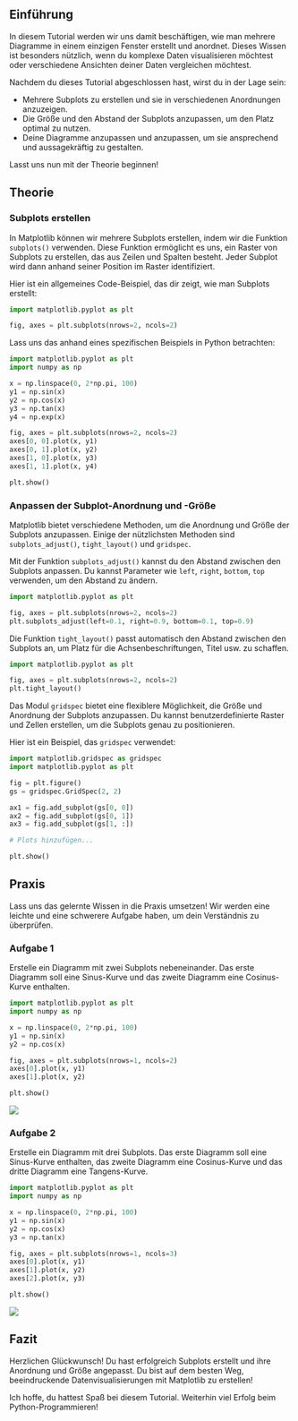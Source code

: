 ## Einführung
In diesem Tutorial werden wir uns damit beschäftigen, wie man mehrere Diagramme in einem einzigen Fenster erstellt und anordnet. Dieses Wissen ist besonders nützlich, wenn du komplexe Daten visualisieren möchtest oder verschiedene Ansichten deiner Daten vergleichen möchtest.

Nachdem du dieses Tutorial abgeschlossen hast, wirst du in der Lage sein:
- Mehrere Subplots zu erstellen und sie in verschiedenen Anordnungen anzuzeigen.
- Die Größe und den Abstand der Subplots anzupassen, um den Platz optimal zu nutzen.
- Deine Diagramme anzupassen und anzupassen, um sie ansprechend und aussagekräftig zu gestalten.

Lasst uns nun mit der Theorie beginnen!

## Theorie

### Subplots erstellen
In Matplotlib können wir mehrere Subplots erstellen, indem wir die Funktion `subplots()` verwenden. Diese Funktion ermöglicht es uns, ein Raster von Subplots zu erstellen, das aus Zeilen und Spalten besteht. Jeder Subplot wird dann anhand seiner Position im Raster identifiziert.

Hier ist ein allgemeines Code-Beispiel, das dir zeigt, wie man Subplots erstellt:

```python
import matplotlib.pyplot as plt

fig, axes = plt.subplots(nrows=2, ncols=2)
```

Lass uns das anhand eines spezifischen Beispiels in Python betrachten:

```python
import matplotlib.pyplot as plt
import numpy as np

x = np.linspace(0, 2*np.pi, 100)
y1 = np.sin(x)
y2 = np.cos(x)
y3 = np.tan(x)
y4 = np.exp(x)

fig, axes = plt.subplots(nrows=2, ncols=2)
axes[0, 0].plot(x, y1)
axes[0, 1].plot(x, y2)
axes[1, 0].plot(x, y3)
axes[1, 1].plot(x, y4)

plt.show()
```

### Anpassen der Subplot-Anordnung und -Größe
Matplotlib bietet verschiedene Methoden, um die Anordnung und Größe der Subplots anzupassen. Einige der nützlichsten Methoden sind `subplots_adjust()`, `tight_layout()` und `gridspec`.

Mit der Funktion `subplots_adjust()` kannst du den Abstand zwischen den Subplots anpassen. Du kannst Parameter wie `left`, `right`, `bottom`, `top` verwenden, um den Abstand zu ändern.

```python
import matplotlib.pyplot as plt

fig, axes = plt.subplots(nrows=2, ncols=2)
plt.subplots_adjust(left=0.1, right=0.9, bottom=0.1, top=0.9)
```

Die Funktion `tight_layout()` passt automatisch den Abstand zwischen den Subplots an, um Platz für die Achsenbeschriftungen, Titel usw. zu schaffen.

```python
import matplotlib.pyplot as plt

fig, axes = plt.subplots(nrows=2, ncols=2)
plt.tight_layout()
```

Das Modul `gridspec` bietet eine flexiblere Möglichkeit, die Größe und Anordnung der Subplots anzupassen. Du kannst benutzerdefinierte Raster und Zellen erstellen, um die Subplots genau zu positionieren.

Hier ist ein Beispiel, das `gridspec` verwendet:

```python
import matplotlib.gridspec as gridspec
import matplotlib.pyplot as plt

fig = plt.figure()
gs = gridspec.GridSpec(2, 2)

ax1 = fig.add_subplot(gs[0, 0])
ax2 = fig.add_subplot(gs[0, 1])
ax3 = fig.add_subplot(gs[1, :])

# Plots hinzufügen...

plt.show()
```

## Praxis
Lass uns das gelernte Wissen in die Praxis umsetzen! Wir werden eine leichte und eine schwerere Aufgabe haben, um dein Verständnis zu überprüfen.

### Aufgabe 1
Erstelle ein Diagramm mit zwei Subplots nebeneinander. Das erste Diagramm soll eine Sinus-Kurve und das zweite Diagramm eine Cosinus-Kurve enthalten.

```python
import matplotlib.pyplot as plt
import numpy as np

x = np.linspace(0, 2*np.pi, 100)
y1 = np.sin(x)
y2 = np.cos(x)

fig, axes = plt.subplots(nrows=1, ncols=2)
axes[0].plot(x, y1)
axes[1].plot(x, y2)

plt.show()
```

![](https://github.com/janehlenb/Projektarbeit-ChatGPT-Python/blob/main/Images/Darstellung/Subplots_und_mehrere_Achsen/Anpassen_von_Subplot-Anordnung_und_Groeße/ms_aufgabe1.png)

### Aufgabe 2
Erstelle ein Diagramm mit drei Subplots. Das erste Diagramm soll eine Sinus-Kurve enthalten, das zweite Diagramm eine Cosinus-Kurve und das dritte Diagramm eine Tangens-Kurve.

```python
import matplotlib.pyplot as plt
import numpy as np

x = np.linspace(0, 2*np.pi, 100)
y1 = np.sin(x)
y2 = np.cos(x)
y3 = np.tan(x)

fig, axes = plt.subplots(nrows=1, ncols=3)
axes[0].plot(x, y1)
axes[1].plot(x, y2)
axes[2].plot(x, y3)

plt.show()
```

![](https://github.com/janehlenb/Projektarbeit-ChatGPT-Python/blob/main/Images/Darstellung/Subplots_und_mehrere_Achsen/Anpassen_von_Subplot-Anordnung_und_Groeße/ms_aufgabe2.png)


## Fazit 
Herzlichen Glückwunsch! Du hast erfolgreich Subplots erstellt und ihre Anordnung und Größe angepasst. Du bist auf dem besten Weg, beeindruckende Datenvisualisierungen mit Matplotlib zu erstellen!

Ich hoffe, du hattest Spaß bei diesem Tutorial. Weiterhin viel Erfolg beim Python-Programmieren!